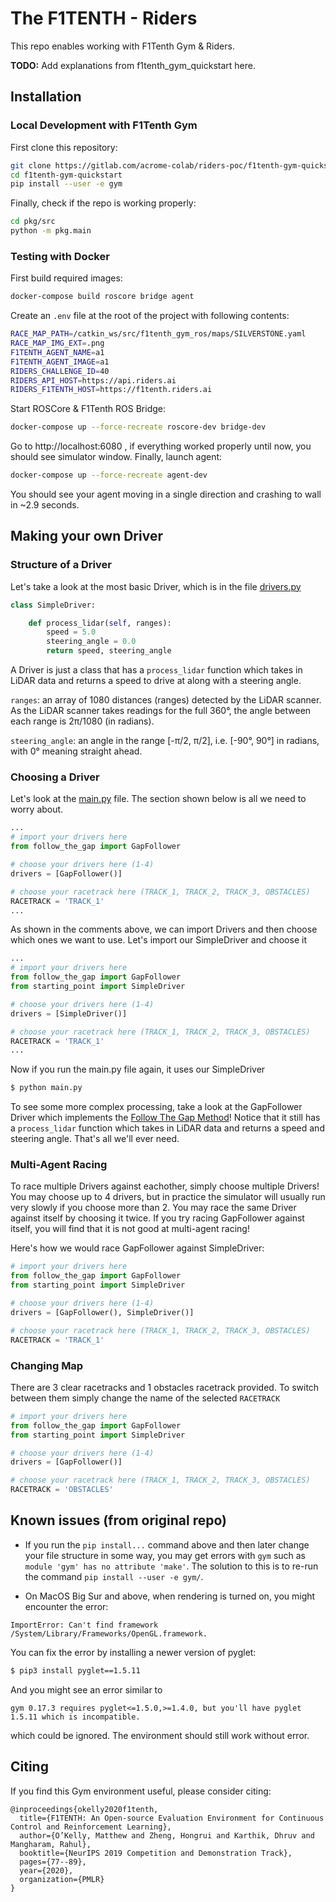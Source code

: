 # The F1TENTH - Riders

This repo enables working with F1Tenth Gym & Riders.

**TODO:** Add explanations from f1tenth_gym_quickstart here.

## Installation

### Local Development with F1Tenth Gym

First clone this repository:

```bash
git clone https://gitlab.com/acrome-colab/riders-poc/f1tenth-gym-quickstart --config core.autocrlf=input
cd f1tenth-gym-quickstart
pip install --user -e gym
```

Finally, check if the repo is working properly:

```bash
cd pkg/src
python -m pkg.main
```

### Testing with Docker

First build required images:

```bash
docker-compose build roscore bridge agent
```

Create an `.env` file at the root of the project with following contents:

```bash
RACE_MAP_PATH=/catkin_ws/src/f1tenth_gym_ros/maps/SILVERSTONE.yaml
RACE_MAP_IMG_EXT=.png
F1TENTH_AGENT_NAME=a1
F1TENTH_AGENT_IMAGE=a1
RIDERS_CHALLENGE_ID=40
RIDERS_API_HOST=https://api.riders.ai
RIDERS_F1TENTH_HOST=https://f1tenth.riders.ai
```

Start ROSCore & F1Tenth ROS Bridge:

```bash
docker-compose up --force-recreate roscore-dev bridge-dev
```

Go to http://localhost:6080 , if everything worked properly until now, you should see simulator window. 
Finally, launch agent:   

```bash
docker-compose up --force-recreate agent-dev
``` 

You should see your agent moving in a single direction and crashing to wall in ~2.9 seconds.


## Making your own Driver

### Structure of a Driver

Let's take a look at the most basic Driver, which is in the file [drivers.py](./pkg/src/pkg/drivers.py)

```python
class SimpleDriver:    

    def process_lidar(self, ranges):
        speed = 5.0
        steering_angle = 0.0
        return speed, steering_angle
```

A Driver is just a class that has a ```process_lidar``` function which takes in LiDAR data and returns a speed to drive at along with a steering angle.

```ranges```: an array of 1080 distances (ranges) detected by the LiDAR scanner. As the LiDAR scanner takes readings for the full 360&deg;, the angle between each range is 2&pi;/1080 (in radians).

```steering_angle```: an angle in the range [-&pi;/2, &pi;/2], i.e. [-90&deg;, 90&deg;] in radians, with 0&deg; meaning straight ahead.

### Choosing a Driver

Let's look at the [main.py](./pkg/src/pkg/main.py) file. The section shown below is all we need to worry about.

```python
...
# import your drivers here
from follow_the_gap import GapFollower

# choose your drivers here (1-4)
drivers = [GapFollower()]

# choose your racetrack here (TRACK_1, TRACK_2, TRACK_3, OBSTACLES)
RACETRACK = 'TRACK_1'
...
```

As shown in the comments above, we can import Drivers and then choose which ones we want to use. Let's import our SimpleDriver and choose it

```python
...
# import your drivers here
from follow_the_gap import GapFollower
from starting_point import SimpleDriver

# choose your drivers here (1-4)
drivers = [SimpleDriver()]

# choose your racetrack here (TRACK_1, TRACK_2, TRACK_3, OBSTACLES)
RACETRACK = 'TRACK_1'
...
```

Now if you run the main.py file again, it uses our SimpleDriver

```bash
$ python main.py
```

To see some more complex processing, take a look at the GapFollower Driver which implements the [Follow The Gap Method](https://www.youtube.com/watch?v=7VLYP-z9hTw&ab_channel=Real-TimemLABUPenn)! Notice that it still has a ```process_lidar``` function which takes in LiDAR data and returns a speed and steering angle. That's all we'll ever need.

### Multi-Agent Racing

To race multiple Drivers against eachother, simply choose multiple Drivers! You may choose up to 4 drivers, but in practice the simulator will usually run very slowly if you choose more than 2. You may race the same Driver against itself by choosing it twice. If you try racing GapFollower against itself, you will find that it is not good at multi-agent racing! 

Here's how we would race GapFollower against SimpleDriver:

```python
# import your drivers here
from follow_the_gap import GapFollower
from starting_point import SimpleDriver

# choose your drivers here (1-4)
drivers = [GapFollower(), SimpleDriver()]

# choose your racetrack here (TRACK_1, TRACK_2, TRACK_3, OBSTACLES)
RACETRACK = 'TRACK_1'
```

### Changing Map

There are 3 clear racetracks and 1 obstacles racetrack provided. To switch between them simply change the name of the selected `RACETRACK`

```python
# import your drivers here
from follow_the_gap import GapFollower
from starting_point import SimpleDriver

# choose your drivers here (1-4)
drivers = [GapFollower()]

# choose your racetrack here (TRACK_1, TRACK_2, TRACK_3, OBSTACLES)
RACETRACK = 'OBSTACLES'
```

## Known issues (from original repo)

- If you run the `pip install...` command above and then later change your file structure in some way, you may get errors with `gym` such as `module 'gym' has no attribute 'make'`. The solution to this is to re-run the command `pip install --user -e gym/`.

- On MacOS Big Sur and above, when rendering is turned on, you might encounter the error:
```
ImportError: Can't find framework /System/Library/Frameworks/OpenGL.framework.
```
You can fix the error by installing a newer version of pyglet:
```bash
$ pip3 install pyglet==1.5.11
```
And you might see an error similar to
```
gym 0.17.3 requires pyglet<=1.5.0,>=1.4.0, but you'll have pyglet 1.5.11 which is incompatible.
```
which could be ignored. The environment should still work without error.

## Citing
If you find this Gym environment useful, please consider citing:

```
@inproceedings{okelly2020f1tenth,
  title={F1TENTH: An Open-source Evaluation Environment for Continuous Control and Reinforcement Learning},
  author={O’Kelly, Matthew and Zheng, Hongrui and Karthik, Dhruv and Mangharam, Rahul},
  booktitle={NeurIPS 2019 Competition and Demonstration Track},
  pages={77--89},
  year={2020},
  organization={PMLR}
}
```
